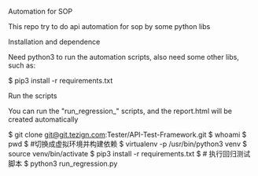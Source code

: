 Automation for SOP

This repo try to do api automation for sop by some python libs


Installation and dependence

Need python3 to run the automation scripts, also need some other libs, such as:

$ pip3 install -r requirements.txt


Run the scripts

You can run the "run_regression_" scripts, and the report.html will be created automatically


$ git clone git@git.tezign.com:Tester/API-Test-Framework.git
$ whoami 
$ pwd
$ #切换成虚拟环境并构建依赖
$ virtualenv -p /usr/bin/python3 venv
$ source venv/bin/activate
$ pip3 install -r requirements.txt
$ # 执行回归测试脚本
$ python3 run_regression.py


